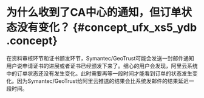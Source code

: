 # 为什么收到了CA中心的通知，但订单状态没有变化？ {#concept_ufx_xs5_ydb .concept}

在资料审核环节和证书颁发环节，Symantec/GeoTrust可能会发送一封邮件通知用户说申请证书的进展或者证书已经颁发下来了。细心的用户会发现，阿里云系统中的订单状态还没有发生变化。此时需要再等一段时间才能看到订单的状态发生变化。因为Symantec/GeoTrust给阿里云推送的结果会比系统发邮件的结果延迟一段时间。

